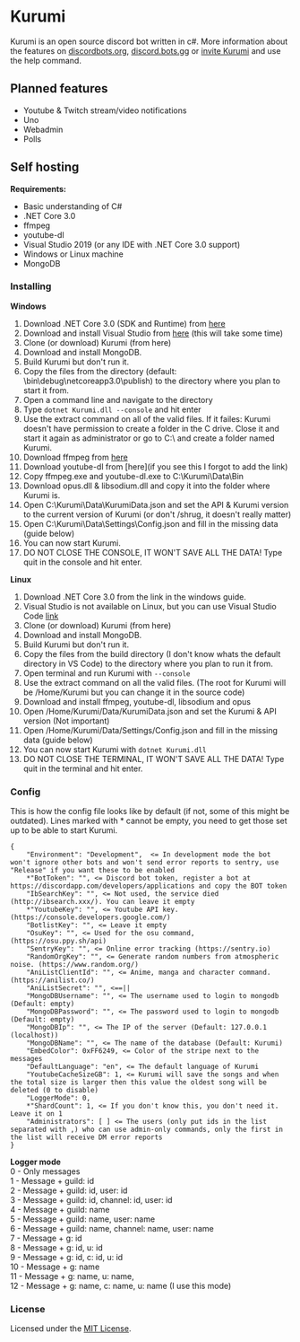 # Kurumi

Kurumi is an open source discord bot written in c#. 
More information about the features on [discordbots.org](https://discordbots.org/bot/374274129282596885), [discord.bots.gg](https://discord.bots.gg/bots/374274129282596885) or [invite Kurumi](https://discordapp.com/oauth2/authorize?client_id=374274129282596885&scope=bot&permissions=8) and use the help command.

## Planned features
-  Youtube & Twitch stream/video notifications
-  Uno
-  Webadmin
-  Polls

## Self hosting
**Requirements:**<br>
-  Basic understanding of C#
-  .NET Core 3.0<br>
-  ffmpeg<br>
-  youtube-dl<br>
-  Visual Studio 2019 (or any IDE with .NET Core 3.0 support)<br>
-  Windows or Linux machine<br>
-  MongoDB<br>

### Installing
**Windows**
1. Download .NET Core 3.0 (SDK and Runtime) from [here](https://dotnet.microsoft.com/download/dotnet-core/3.0)
2. Download and install Visual Studio from [here](https://visualstudio.microsoft.com/downloads/) (this will take some time)
3. Clone (or download) Kurumi (from here)
4. Download and install MongoDB.
5. Build Kurumi but don't run it.
6. Copy the files from the directory (default: \bin\debug\netcoreapp3.0\publish) to the directory where you plan to start it from.
7. Open a command line and navigate to the directory
8. Type ``dotnet Kurumi.dll --console`` and hit enter
9. Use the extract command on all of the valid files. If it failes: Kurumi doesn't have permission to create a folder in the C drive. Close it and start it again as administrator or go to C:\ and create a folder named Kurumi.
10. Download ffmpeg from [here](https://ffmpeg.zeranoe.com/builds/)
11. Download youtube-dl from [here](if you see this I forgot to add the link)
12. Copy ffmpeg.exe and youtube-dl.exe to C:\Kurumi\Data\Bin
13. Download opus.dll & libsodium.dll and copy it into the folder where Kurumi is.
14. Open C:\Kurumi\Data\KurumiData.json and set the API & Kurumi version to the current version of Kurumi (or don't /shrug, it doesn't really matter)
15. Open C:\Kurumi\Data\Settings\Config.json and fill in the missing data (guide below)
16. You can now start Kurumi.
17. DO NOT CLOSE THE CONSOLE, IT WON'T SAVE ALL THE DATA! Type quit in the console and hit enter.

**Linux**
1. Download .NET Core 3.0 from the link in the windows guide.
2. Visual Studio is not available on Linux, but you can use Visual Studio Code [link](https://code.visualstudio.com/download)
3. Clone (or download) Kurumi (from here)
4. Download and install MongoDB.
5. Build Kurumi but don't run it.
6. Copy the files from the build directory (I don't know whats the default directory in VS Code) to the directory where you plan to run it from.
7. Open terminal and run Kurumi with ``--console``
8. Use the extract command on all the valid files. (The root for Kurumi will be /Home/Kurumi but you can change it in the source code)
9. Download and install ffmpeg, youtube-dl, libsodium and opus
10. Open /Home/Kurumi/Data/KurumiData.json and set the Kurumi & API version (Not important)
11. Open /Home/Kurumi/Data/Settings/Config.json and fill in the missing data (guide below)
12. You can now start Kurumi with ``dotnet Kurumi.dll``
13. DO NOT CLOSE THE TERMINAL, IT WON'T SAVE ALL THE DATA! Type quit in the terminal and hit enter.

### Config
This is how the config file looks like by default (if not, some of this might be outdated).
Lines marked with * cannot be empty, you need to get those set up to be able to start Kurumi.
```
{
    "Environment": "Development",  <= In development mode the bot won't ignore other bots and won't send error reports to sentry, use "Release" if you want these to be enabled
    *"BotToken": "", <= Discord bot token, register a bot at https://discordapp.com/developers/applications and copy the BOT token
    "IbSearchKey": "", <= Not used, the service died (http://ibsearch.xxx/). You can leave it empty
    *"YoutubeKey": "", <= Youtube API key. (https://console.developers.google.com/)
    "BotlistKey": "", <= Leave it empty
    "OsuKey": "", <= Used for the osu command, (https://osu.ppy.sh/api)
    "SentryKey": "", <= Online error tracking (https://sentry.io)
    "RandomOrgKey": "", <= Generate random numbers from atmospheric noise. (https://www.random.org/)
    "AniListClientId": "", <= Anime, manga and character command. (https://anilist.co/)
    "AniListSecret": "", <==||
    "MongoDBUsername": "", <= The username used to login to mongodb (Default: empty)
    "MongoDBPassword": "", <= The password used to login to mongodb (Default: empty)
    "MongoDBIp": "", <= The IP of the server (Default: 127.0.0.1 (localhost))
    "MongoDBName": "", <= The name of the database (Default: Kurumi)
    "EmbedColor": 0xFF6249, <= Color of the stripe next to the messages
    "DefaultLanguage": "en", <= The default language of Kurumi
    "YoutubeCacheSizeGB": 1, <= Kurumi will save the songs and when the total size is larger then this value the oldest song will be deleted (0 to disable)
    "LoggerMode": 0,
    *"ShardCount": 1, <= If you don't know this, you don't need it. Leave it on 1
    "Administrators": [ ] <= The users (only put ids in the list separated with ,) who can use admin-only commands, only the first in the list will receive DM error reports
}
```
**Logger mode**<br>
0 - Only messages<br>
1 - Message + guild: id<br>
2 - Message + guild: id, user: id<br>
3 - Message + guild: id, channel: id, user: id<br>
4 - Message + guild: name<br>
5 - Message + guild: name, user: name<br>
6 - Message + guild: name, channel: name, user: name<br>
7 - Message + g: id<br>
8 - Message + g: id, u: id<br>
9 - Message + g: id, c: id, u: id<br>
10 - Message + g: name<br>
11 - Message + g: name, u: name,<br>
12 - Message + g: name, c: name, u: name (I use this mode)<br>

### License
Licensed under the [MIT License](LICENSE.md).

